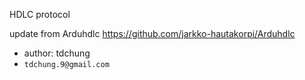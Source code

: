 HDLC protocol 

update from Arduhdlc
https://github.com/jarkko-hautakorpi/Arduhdlc



* author: tdchung
* `tdchung.9@gmail.com`